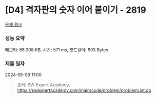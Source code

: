# [D4] 격자판의 숫자 이어 붙이기 - 2819 

[문제 링크](https://swexpertacademy.com/main/code/problem/problemDetail.do?contestProbId=AV7I5fgqEogDFAXB) 

### 성능 요약

메모리: 68,008 KB, 시간: 571 ms, 코드길이: 603 Bytes

### 제출 일자

2024-05-09 11:00



> 출처: SW Expert Academy, https://swexpertacademy.com/main/code/problem/problemList.do